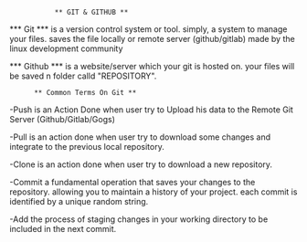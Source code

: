                ** GIT & GITHUB **

*** Git *** is a version control system or tool. simply, a
 system to manage your files.
 saves the file locally or remote server (github/gitlab)
 made by the linux development community
  
  *** Github *** is a website/server which your git
  is hosted on.
  your files will be saved n folder calld "REPOSITORY".

          ** Common Terms On Git **

-Push is an Action Done when user try to Upload his data to the 
Remote Git Server (Github/Gitlab/Gogs)

-Pull is an action done when user try to download some changes and integrate to the previous local repository.

-Clone is an action done when user try to download a new repository.

-Commit a fundamental operation that saves your changes to the repository.
allowing you to maintain a history of your project. each commit is identified by
a unique random string.

-Add the process of staging changes in your working directory to be included in
 the next commit.
